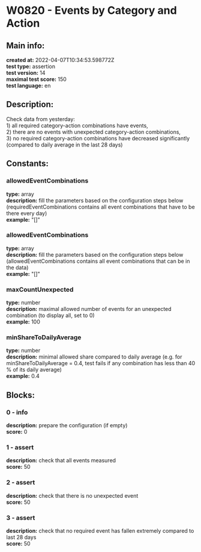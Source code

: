 # W0820 - Events by Category and Action  
## Main info:  
**created at:** 2022-04-07T10:34:53.598772Z  
**test type:** assertion  
**test version:** 14  
**maximal test score:** 150  
**test language:** en  
## Description:  
Check data from yesterday:<br> 1) all required category-action combinations have events, <br> 2) there are no events with unexpected category-action combinations, <br> 3) no required category-action combinations have decreased significantly (compared to daily average in the last 28 days)  
## Constants:  
### allowedEventCombinations
**type:** array  
**description:** fill the parameters based on the configuration steps below (requiredEventCombinations contains all event combinations that have to be there every day)  
**example:** "[]"  
### allowedEventCombinations
**type:** array  
**description:** fill the parameters based on the configuration steps below (allowedEventCombinations contains all event combinations that can be in the data)  
**example:** "[]"  
### maxCountUnexpected
**type:** number  
**description:** maximal allowed number of events for an unexpected combination (to display all, set to 0)  
**example:** 100  
### minShareToDailyAverage
**type:** number  
**description:** minimal allowed share compared to daily average (e.g. for minShareToDailyAverage = 0.4, test fails if any combination has less than 40 % of its daily average)  
**example:** 0.4  
## Blocks:  
### 0 - info
**description:** prepare the configuration (if empty)  
**score:** 0  
### 1 - assert
**description:** check that all events measured  
**score:** 50  
### 2 - assert
**description:** check that there is no unexpected event  
**score:** 50  
### 3 - assert
**description:** check that no required event has fallen extremely compared to last 28 days  
**score:** 50  
